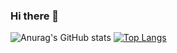 ### Hi there 👋

<!--
**HeonchanKim/HeonchanKim** is a ✨ _special_ ✨ repository because its `README.md` (this file) appears on your GitHub profile.

Here are some ideas to get you started:

- 🔭 I’m currently working on ...
- 🌱 I’m currently learning ...
- 👯 I’m looking to collaborate on ...
- 🤔 I’m looking for help with ...
- 💬 Ask me about ...
- 📫 How to reach me: ...
- 😄 Pronouns: ...
- ⚡ Fun fact: ...
-->
![Anurag's GitHub stats](https://github-readme-stats.vercel.app/api?username=HeonchanKim&show_icons=true&theme=radical)
[![Top Langs](https://github-readme-stats.vercel.app/api/top-langs/?username=HeonchanKim&layout=compact&theme=radical&langs_count=5)](https://github.com/HeonchanKim/HeonchanKim)
